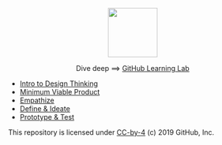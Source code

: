 <p align="center"><img width="100" src="https://user-images.githubusercontent.com/54427003/180197088-0ab09102-e42d-4f2c-9695-10642197500f.png"></p>

<p align="center">Dive deep ==> <a href="https://lab.github.com/">GitHub Learning Lab</a></p>

- [Intro to Design Thinking](five-phases/)
- [Minimum Viable Product](mvp)
- [Empathize](empathy/)
- [Define & Ideate](define-and-ideate/)
- [Prototype & Test](prototype-and-test/)

This repository is licensed under [CC-by-4](LICENSE) (c) 2019 GitHub, Inc.
